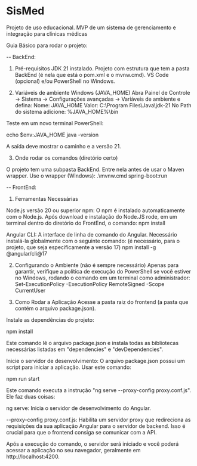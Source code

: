 # SisMed
Projeto de uso educacional. MVP de um sistema de gerenciamento e integração para clínicas médicas

Guia Básico para rodar o projeto:

-- BackEnd:

1) Pré-requisitos
JDK 21 instalado.
Projeto com estrutura que tem a pasta BackEnd (é nela que está o pom.xml e o mvnw.cmd).
VS Code (opcional) e/ou PowerShell no Windows.

2) Variáveis de ambiente Windows (JAVA_HOME)
Abra Painel de Controle → Sistema → Configurações avançadas → Variáveis de ambiente e defina:
Nome: JAVA_HOME
Valor: C:\Program Files\Java\jdk-21
No Path do sistema adicione:
%JAVA_HOME%\bin

Teste em um novo terminal PowerShell:

echo $env:JAVA_HOME
java -version

A saída deve mostrar o caminho e a versão 21.

3) Onde rodar os comandos (diretório certo)

O projeto tem uma subpasta BackEnd. Entre nela antes de usar o Maven wrapper.
Use o wrapper (Windows):
.\mvnw.cmd spring-boot:run


-- FrontEnd:
1. Ferramentas Necessárias

Node.js versão 20 ou superior
npm: O npm é instalado automaticamente com o Node.js.
Após download e instalação do Node.JS rode, em um terminal dentro do diretório do FrontEnd, o comando:
npm install

Angular CLI: A interface de linha de comando do Angular. Necessário instalá-la globalmente com o seguinte comando: (é necessário, para o projeto, que seja especificamente a versão 17)
npm install -g @angular/cli@17

2. Configurando o Ambiente (não é sempre necessário)
Apenas para garantir, verifique a política de execução do PowerShell se você estiver no Windows, rodando o comando em um terminal como administrador:
Set-ExecutionPolicy -ExecutionPolicy RemoteSigned -Scope CurrentUser

3. Como Rodar a Aplicação
Acesse a pasta raiz do frontend (a pasta que contém o arquivo package.json).

Instale as dependências do projeto:

npm install

Este comando lê o arquivo package.json e instala todas as bibliotecas necessárias listadas em "dependencies" e "devDependencies".

Inicie o servidor de desenvolvimento:
O  arquivo package.json possui um script para iniciar a aplicação. Usar este comando:

npm run start

Este comando executa a instrução "ng serve --proxy-config proxy.conf.js". Ele faz duas coisas:

ng serve: Inicia o servidor de desenvolvimento do Angular.

--proxy-config proxy.conf.js: Habilita um servidor proxy que redireciona as requisições da sua aplicação Angular para o servidor de backend. Isso é crucial para que o frontend consiga se comunicar com a API.

Após a execução do comando, o servidor será iniciado e você poderá acessar a aplicação no seu navegador, geralmente em http://localhost:4200.
